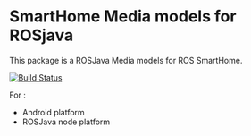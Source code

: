 # SmartHome Media models for ROSjava
This package is a ROSJava Media models for ROS SmartHome.

[![Build Status](http://build.ros.org/buildStatus/icon?job=Idev__smarthome_media_model__ubuntu_trusty_amd64)](http://build.ros.org/job/Idev__smarthome_media_model__ubuntu_trusty_amd64/)

For :
* Android platform
* ROSJava node platform 

